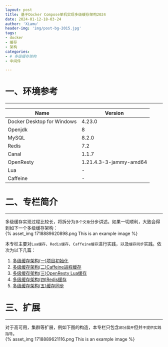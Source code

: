 ```yaml
---
layout: post
title: 基于Docker Compose单机实现多级缓存架构2024
date: 2024-01-12-18-03-24
author: 'Xiamu'
header-img: 'img/post-bg-2015.jpg'
tags:
- docker
- 缓存
- 架构
categories:
- # 多级缓存架构
- 中间件

---
```



# 一、环境参考
-----------

|            Name            |        Version         |
|----------------------------|------------------------|
| Docker Desktop for Windows | 4.23.0                 |
| Openjdk                    | 8                      |
| MySQL                      | 8.2.0                  |
| Redis                      | 7.2                    |
| Canal                      | 1.1.7                  |
| OpenResty                  | 1.21.4.3-3-jammy-amd64 |
| Lua                        | -                      |
| Caffeine                   | -                      |

# 二、专栏简介
------------

多级缓存实现过程比较长，将拆分为`多个文章`分步讲述。如果一切顺利，大致会得到如下一个多级缓存架构：  
{% asset_img 1718889620898.png This is an example image %}

本专栏主要对`Lua缓存`、`Redis缓存`、`Caffeine缓存`进行实践，以及`缓存同步`实践。依次为以下几篇：

1. [多级缓存架构(一)项目初始化](https://blog.csdn.net/m0_51390969/article/details/135539092?spm=1001.2014.3001.5502)
2. [多级缓存架构(二)Caffeine进程缓存](https://blog.csdn.net/m0_51390969/article/details/135545430?spm=1001.2014.3001.5502)
3. [多级缓存架构(三)OpenResty Lua缓存](https://blog.csdn.net/m0_51390969/article/details/135547112?spm=1001.2014.3001.5502)
4. [多级缓存架构(四)Redis缓存](https://blog.csdn.net/m0_51390969/article/details/135549747?spm=1001.2014.3001.5502)
5. [多级缓存架构(五)缓存同步](https://blog.csdn.net/m0_51390969/article/details/135557011?spm=1001.2014.3001.5502)

# 三、扩展
----------

对于高可用，集群等扩展，例如下图的构造，本专栏只包含`部分展开`但并`不提供实践指导`。  
{% asset_img 1718889621116.png This is an example image %}
